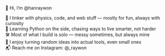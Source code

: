 👋 Hi, I’m @hanraywon

🧠 I tinker with physics, code, and web stuff — mostly for fun, always with curiosity  
🐍 Learning Python on the side, chasing ways to live smarter, not harder  
🛠️ Most of what I build is solo — messy sometimes, but always mine  
🎯 I enjoy turning random ideas into actual tools, even small ones  
📬 Reach me on Instagram: @_raywon

<!---
hanraywon/hanraywon is a ✨ special ✨ repository because its `README.md` (this file) appears on your GitHub profile.
You can click the Preview link to take a look at your changes.
--->
